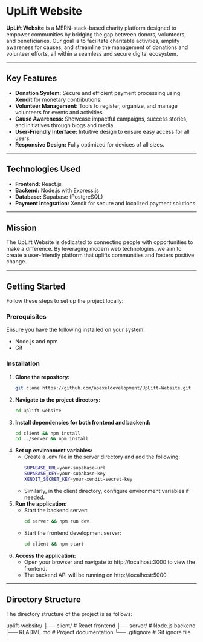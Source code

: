 # UpLift Website

**UpLift Website** is a MERN-stack-based charity platform designed to empower communities by bridging the gap between donors, volunteers, and beneficiaries. Our goal is to facilitate charitable activities, amplify awareness for causes, and streamline the management of donations and volunteer efforts, all within a seamless and secure digital ecosystem.

---

## Key Features

- **Donation System:** Secure and efficient payment processing using **Xendit** for monetary contributions.  
- **Volunteer Management:** Tools to register, organize, and manage volunteers for events and activities.  
- **Cause Awareness:** Showcase impactful campaigns, success stories, and initiatives through blogs and media.  
- **User-Friendly Interface:** Intuitive design to ensure easy access for all users.  
- **Responsive Design:** Fully optimized for devices of all sizes.  

---

## Technologies Used

- **Frontend:** React.js  
- **Backend:** Node.js with Express.js  
- **Database:** Supabase (PostgreSQL)  
- **Payment Integration:** Xendit for secure and localized payment solutions  

---

## Mission

The UpLift Website is dedicated to connecting people with opportunities to make a difference. By leveraging modern web technologies, we aim to create a user-friendly platform that uplifts communities and fosters positive change.

---

## Getting Started

Follow these steps to set up the project locally:

### Prerequisites

Ensure you have the following installed on your system:
- Node.js and npm
- Git

### Installation

1. **Clone the repository:**
   ```bash
   git clone https://github.com/apexeldevelopment/UpLift-Website.git
2. **Navigate to the project directory:**
   ```bash
   cd uplift-website
3. **Install dependencies for both frontend and backend:**
   ```bash
   cd client && npm install
   cd ../server && npm install
4. **Set up environment variables:**
   - Create a .env file in the server directory and add the following:
     ```bash
     SUPABASE_URL=your-supabase-url
     SUPABASE_KEY=your-supabase-key
     XENDIT_SECRET_KEY=your-xendit-secret-key
   - Similarly, in the client directory, configure environment variables if needed.
5. **Run the application:**
   - Start the backend server:
     ```bash
     cd server && npm run dev
   - Start the frontend development server:
     ```bash
     cd client && npm start
6. **Access the application:**
   - Open your browser and navigate to http://localhost:3000 to view the frontend.
   - The backend API will be running on http://localhost:5000.
  
---

## Directory Structure

The directory structure of the project is as follows:

uplift-website/
├── client/         # React frontend
├── server/         # Node.js backend
├── README.md       # Project documentation
└── .gitignore      # Git ignore file
